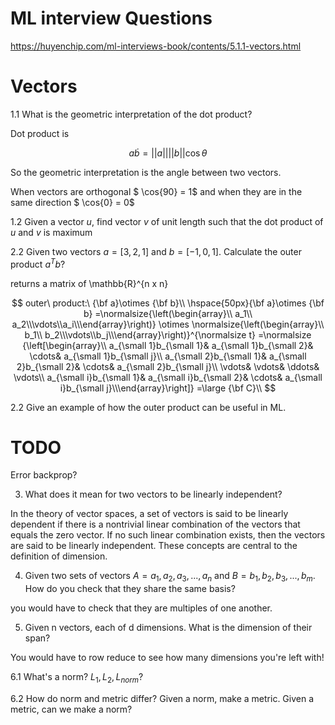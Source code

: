 # ML interview Questions

https://huyenchip.com/ml-interviews-book/contents/5.1.1-vectors.html

# Vectors 

1.1 What is the geometric interpretation of the dot product? 


Dot product is 

$$ 
a \dot b = ||a|| ||b||  \cos{\theta}
$$

So the geometric interpretation is the angle between two vectors. 

When vectors are orthogonal $ \cos{90} = 1$ and when they are in the same direction $ \cos{0} = 0$ 

1.2 Given a vector $u$, find vector $v$ of unit length such that the dot product of $u$ and $v$ is maximum


2.2 Given two vectors $a=[3,2,1]$ and $b=[−1,0,1]$. Calculate the outer product $a^{T}b$?

returns a matrix of \mathbb{R}^{n x n}

$$
outer\ product:\ {\bf a}\otimes {\bf b}\\ \hspace{50px}{\bf a}\otimes {\bf b} =\normalsize{\left(\begin{array}\\ a_1\\ a_2\\\vdots\\a_i\\\end{array}\right)} \otimes \normalsize{\left(\begin{array}\\ b_1\\ b_2\\\vdots\\b_j\\\end{array}\right)}^{\normalsize t} =\normalsize {\left[\begin{array}\\ a_{\small 1}b_{\small 1}& a_{\small 1}b_{\small 2}& \cdots& a_{\small 1}b_{\small j}\\ a_{\small 2}b_{\small 1}& a_{\small 2}b_{\small 2}& \cdots& a_{\small 2}b_{\small j}\\ \vdots& \vdots& \ddots& \vdots\\ a_{\small i}b_{\small 1}& a_{\small i}b_{\small 2}& \cdots& a_{\small i}b_{\small j}\\\end{array}\right]} =\large {\bf C}\\
$$

2.2 Give an example of how the outer product can be useful in ML.

# TODO
Error backprop? 


3. What does it mean for two vectors to be linearly independent?

In the theory of vector spaces, a set of vectors is said to be linearly dependent if there is a nontrivial linear combination of the vectors that equals the zero vector. If no such linear combination exists, then the vectors are said to be linearly independent. These concepts are central to the definition of dimension.

4. Given two sets of vectors $A=a_1,a_2,a_3,...,a_n$ and $B=b_1,b_2,b_3,...,b_m$. How do you check that they share the same basis?

you would have to check that they are multiples of one another. 

5. Given n vectors, each of d dimensions. What is the dimension of their span?

You would have to row reduce to see how many dimensions you're left with! 

6.1 What's a norm? $L_1, L_2, L_{norm}$?



6.2 How do norm and metric differ? Given a norm, make a metric. Given a metric, can we make a norm?

